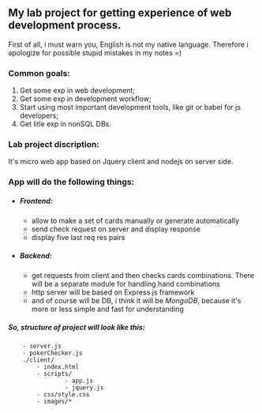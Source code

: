 ## My lab project for getting experience of web development process.
First of all, i must warn you, English is not my native language. Therefore i apologize for possible stupid mistakes in my notes =)

### Common goals:
1. Get some exp in web development;
2. Get some exp in development workflow;
3. Start using most important development tools, like git or babel for js developers;
4. Get litle exp in nonSQL DBs.

### Lab project discription:
It's micro web app based on Jquery client and nodejs on server side.

### App will do the following things:
* ##### Frontend:
	* allow to make a set of cards manually or generate automatically
	* send check request on server and display response
	* display five last req res pairs
* ##### Backend:
	* get requests from client and then checks cards combinations. There will be a separate module for handling hand combinations
	* http server will be based on Express js framework
	* and of course will be DB, i think it will be *MongoDB*, because it's more or less simple and fast for understanding

##### So, structure of project will look like this:
```
	- server.js
	- pokerChecker.js
	./client/
		- index.html
		- scripts/
				- app.js
				- jquery.js
		- css/style.css
		- images/*
```
